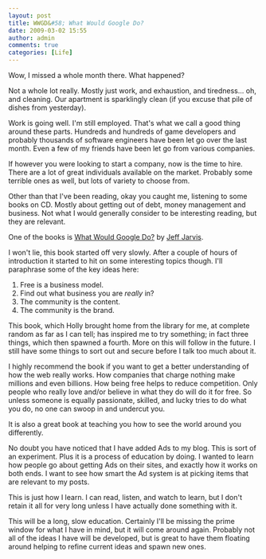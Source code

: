 ```yaml
---
layout: post
title: WWGD&#58; What Would Google Do?
date: 2009-03-02 15:55
author: admin
comments: true
categories: [Life]
---
```

Wow, I missed a whole month there.  What happened?

Not a whole lot really.  Mostly just work, and exhaustion, and tiredness... oh, and cleaning.  Our apartment is sparklingly clean (if you excuse that pile of dishes from yesterday).

Work is going well.  I'm still employed.  That's what we call a good thing around these parts.  Hundreds and hundreds of game developers and probably thousands of software engineers have been let go over the last month.  Even a few of my friends have been let go from various companies.

If however you were looking to start a company, now is the time to hire.  There are a lot of great individuals available on the market.  Probably some terrible ones as well, but lots of variety to choose from.

Other than that I've been reading, okay you caught me, listening to some books on CD.  Mostly about getting out of debt, money management and business.  Not what I would generally consider to be interesting reading, but they are relevant.

One of the books is <a href="http://www.buzzmachine.com/what-would-google-do/">What Would Google Do?</a> by <a href="http://www.buzzmachine.com/">Jeff Jarvis</a>.

I won't lie, this book started off very slowly.  After a couple of hours of introduction it started to hit on some interesting topics though.  I'll paraphrase some of the key ideas here:
<ol>
<li>Free is a business model.</li>
<li>Find out what business you are <i>really</i> in?</li>
<li>The community is the content.</li>
<li>The community is the brand.</li>
</ol>

This book, which Holly brought home from the library for me, at complete random as far as I can tell; has inspired me to try something; in fact three things, which then spawned a fourth.  More on this will follow in the future.  I still have some things to sort out and secure before I talk too much about it.

I highly recommend the book if you want to get a better understanding of how the web really works.  How companies that charge nothing make millions and even billions.  How being free helps to reduce competition.  Only people who really love and/or believe in what they do will do it for free.  So unless someone is equally passionate, skilled, and lucky tries to do what you do, no one can swoop in and undercut you.

It is also a great book at teaching you how to see the world around you differently.

No doubt you have noticed that I have added Ads to my blog.  This is sort of an experiment.  Plus it is a process of education by doing.  I wanted to learn how people go about getting Ads on their sites, and exactly how it works on both ends.  I want to see how smart the Ad system is at picking items that are relevant to my posts.

This is just how I learn.  I can read, listen, and watch to learn, but I don't retain it all for very long unless I have actually done something with it.

This will be a long, slow education.  Certainly I'll be missing the prime window for what I have in mind, but it will come around again.  Probably not all of the ideas I have will be developed, but is great to have them floating around helping to refine current ideas and spawn new ones.


